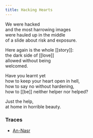 ```yaml
---
title: Hacking Hearts
---
```


We were hacked  
and the most harrowing images  
were hauled up in the middle  
of a slide about risk and exposure.  
  
Here again is the whole [[story]]:  
the dark side of [[love]]  
allowed without being  
welcomed.  
  
Have you learnt yet  
how to keep your heart open in hell,  
how to say no without hardening,  
how to [[be]] neither helper nor helped?  
  
Just the help,  
at home in horrible beauty. 

### Traces

* [An-Nasr](https://quran.com/110)